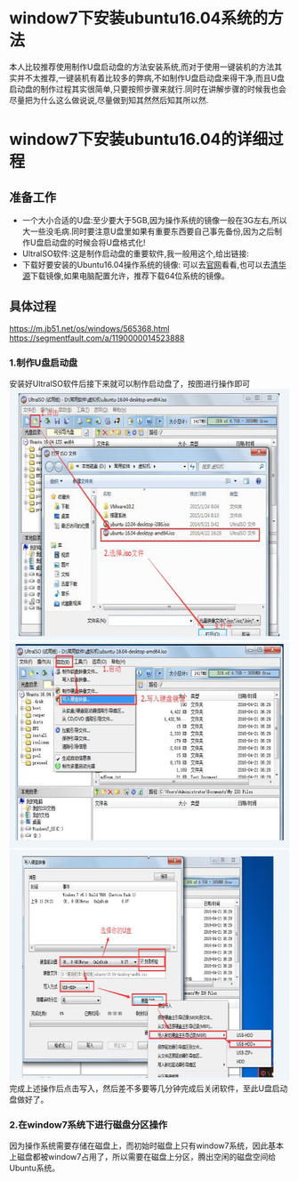 # window7下安装ubuntu16.04系统的方法
本人比较推荐使用制作U盘启动盘的方法安装系统,而对于使用一键装机的方法其实并不太推荐,一键装机有着比较多的弊病,不如制作U盘启动盘来得干净,而且U盘启动盘的制作过程其实很简单,只要按照步骤来就行.同时在讲解步骤的时候我也会尽量把为什么这么做说说,尽量做到知其然然后知其所以然.
# window7下安装ubuntu16.04的详细过程
## 准备工作
* 一个大小合适的U盘:至少要大于5GB,因为操作系统的镜像一般在3G左右,所以大一些没毛病.同时要注意U盘里如果有重要东西要自己事先备份,因为之后制作U盘启动盘的时候会将U盘格式化!
* UltralSO软件:这是制作启动盘的重要软件,我一般用这个,给出链接:
* 下载好要安装的Ubuntu16.04操作系统的镜像: 可以去[官网](https://cn.ubuntu.com/download)看看,也可以去[清华源](https://mirrors.tuna.tsinghua.edu.cn/ubuntu-releases/16.04/)下载镜像,如果电脑配置允许，推荐下载64位系统的镜像。
## 具体过程
https://m.jb51.net/os/windows/565368.html
https://segmentfault.com/a/1190000014523888
### 1.制作U盘启动盘 
安装好UltralSO软件后接下来就可以制作启动盘了，按图进行操作即可
![](option1.png)
![](option2.png)
![](option3.png)
完成上述操作后点击写入，然后差不多要等几分钟完成后关闭软件，至此U盘启动盘做好了。

### 2.在window7系统下进行磁盘分区操作
因为操作系统需要存储在磁盘上，而初始时磁盘上只有window7系统，因此基本上磁盘都被window7占用了，所以需要在磁盘上分区，腾出空闲的磁盘空间给Ubuntu系统。
